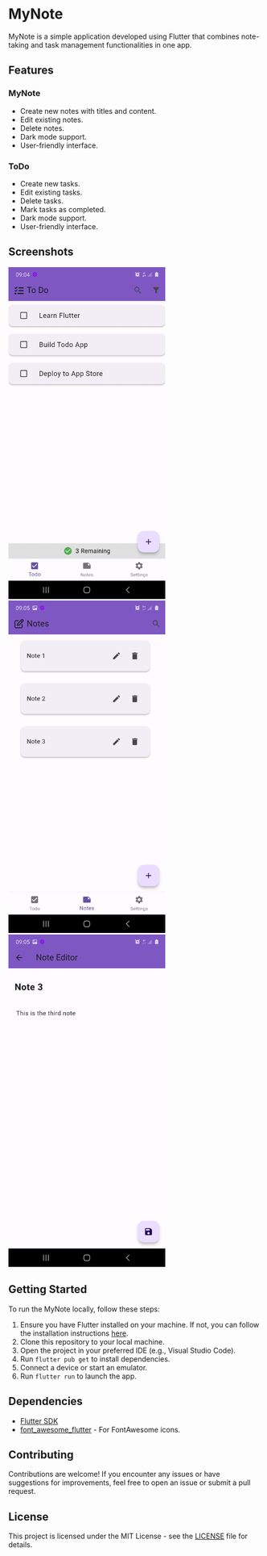 # MyNote

MyNote is a simple application developed using Flutter that combines note-taking and task management functionalities in one app.

## Features

### MyNote

- Create new notes with titles and content.
- Edit existing notes.
- Delete notes.
- Dark mode support.
- User-friendly interface.

### ToDo

- Create new tasks.
- Edit existing tasks.
- Delete tasks.
- Mark tasks as completed.
- Dark mode support.
- User-friendly interface.

## Screenshots

<img src="readme/images/Screenshot_20240210-090459.jpg" alt="Screenshot 1" width="312"/>
<img src="readme/images/Screenshot_20240210-090510.jpg" alt="Screenshot 2" width="312"/>
<img src="readme/images/Screenshot_20240210-090518.jpg" alt="Screenshot 3" width="312"/>






## Getting Started

To run the MyNote locally, follow these steps:

1. Ensure you have Flutter installed on your machine. If not, you can follow the installation instructions [here](https://flutter.dev/docs/get-started/install).
2. Clone this repository to your local machine.
3. Open the project in your preferred IDE (e.g., Visual Studio Code).
4. Run `flutter pub get` to install dependencies.
5. Connect a device or start an emulator.
6. Run `flutter run` to launch the app.

## Dependencies

- [Flutter SDK](https://flutter.dev/)
- [font_awesome_flutter](https://pub.dev/packages/font_awesome_flutter) - For FontAwesome icons.

## Contributing

Contributions are welcome! If you encounter any issues or have suggestions for improvements, feel free to open an issue or submit a pull request.

## License

This project is licensed under the MIT License - see the [LICENSE](LICENSE) file for details.
